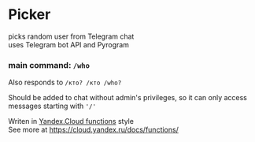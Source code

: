 # Picker
picks random user from Telegram chat <br>
uses Telegram bot API and Pyrogram


### main command: ```/who```

Also responds to ```/кто? /кто /who?```

Should be added to chat without admin's privileges, 
so it can only access messages starting with ```'/'```

Writen in <a href='https://cloud.yandex.ru/docs/functions/'>Yandex.Cloud functions</a>  style <br>
See more at https://cloud.yandex.ru/docs/functions/
